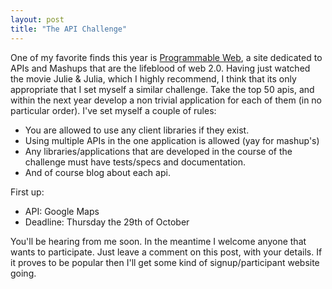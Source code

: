 ```yaml
---
layout: post
title: "The API Challenge"
---
```


One of my favorite finds this year is <a href="http://www.programmableweb.com/">Programmable Web</a>, a site dedicated to APIs and Mashups that are the lifeblood of web 2.0. Having just watched the movie Julie &amp; Julia, which I highly recommend, I think that its only appropriate that I set myself a similar challenge. Take the top 50 apis, and within the next year develop a non trivial application for each of them (in no particular order). I've set myself a couple of rules:
<!--more-->
<ul>
  <li>You are allowed to use any client libraries if they exist.</li>
  <li>Using multiple APIs in the one application is allowed (yay for mashup's)</li>
  <li>Any libraries/applications that are developed in the course of the challenge must have tests/specs and documentation.</li>
  <li>And of course blog about each api.</li>
</ul>

First up:
<ul>
  <li> API: Google Maps</li>
  <li>Deadline: Thursday the 29th of October</li>
</ul>

You'll be hearing from me soon. In the meantime I welcome anyone that wants to participate. Just leave a comment on this post, with your details. If it proves to be popular then I'll get some kind of signup/participant website going.

